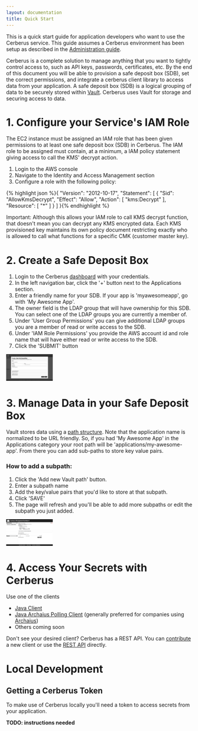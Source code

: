 ```yaml
---
layout: documentation
title: Quick Start
---
```


This is a quick start guide for application developers who want to use the Cerberus service.  This guide assumes a 
Cerberus environment has been setup as described in the [Administration guide](../administration-guide/creating-an-environment).

Cerberus is a complete solution to manage anything that you want to tightly control access to, such as API keys, 
passwords, certificates, etc. By the end of this document you will be able to provision a safe deposit box (SDB), set the 
correct permissions, and integrate a cerberus client library to access data from your application.  A safe 
deposit box (SDB) is a logical grouping of data to be securely stored within [Vault](../architecture/vault).  Cerberus 
uses Vault for storage and securing access to data.

# 1. Configure your Service's IAM Role

The EC2 instance must be assigned an IAM role that has been given permissions to at least one safe deposit box (SDB) in Cerberus.
The IAM role to be assigned must contain, at a minimum, a IAM policy statement giving access to call the KMS' decrypt action.

1. Login to the AWS console
1. Navigate to the Identity and Access Management section
1. Configure a role with the following policy:

{% highlight json %}{
    "Version": "2012-10-17",
    "Statement": [
        {
            "Sid": "AllowKmsDecrypt",
            "Effect": "Allow",
            "Action": [
                "kms:Decrypt"
            ],
            "Resource": [
                "*"
            ]
        }
    ]
}{% endhighlight %}

Important: Although this allows your IAM role to call KMS decrypt function, that doesn't mean you can decrypt any KMS 
encrypted data.  Each KMS provisioned key maintains its own policy document restricting exactly who is allowed to call 
what functions for a specific CMK (customer master key).

# 2. Create a Safe Deposit Box

1. Login to the Cerberus [dashboard](dashboard) with your credentials.
1. In the left navigation bar, click the '+' button next to the Applications section.
1. Enter a friendly name for your SDB.  If your app is 'myawesomeapp', go with 'My Awesome App'.
1. The owner field is the LDAP group that will have ownership for this SDB.  You can select one of the LDAP groups you 
   are currently a member of.
1. Under 'User Group Permissions' you can give additional LDAP groups you are a member of read or write access to the SDB.
1. Under 'IAM Role Permissions' you provide the AWS account id and role name that will have either read or write access 
   to the SDB.
1. Click the 'SUBMIT' button

<a href="../../images/dashboard/create-new-safe-deposit-box-screen.png" target="_blank">
<img src="../../images/dashboard/create-new-safe-deposit-box-screen.png" style="width: 25%; height: 25%;"/>
</a>

# 3. Manage Data in your Safe Deposit Box

Vault stores data using a [path structure](../architecture/vault).  Note that the application name is normalized to be 
URL friendly.  So, if you had 'My Awesome App' in the Applications category your root path will be 
'applications/my-awesome-app'.  From there you can add sub-paths to store key value pairs.

### How to add a subpath:
1. Click the 'Add new Vault path' button.
1. Enter a subpath name
1. Add the key/value pairs that you'd like to store at that subpath.
1. Click 'SAVE'
1. The page will refresh and you'll be able to add more subpaths or edit the subpath you just added.

<a href="../../images/dashboard/add-new-vault-path-screen.png" target="_blank">
<img src="../../images/dashboard/add-new-vault-path-screen.png" style="width: 25%; height: 25%;"/>
</a>

# 4. Access Your Secrets with Cerberus

Use one of the clients

* [Java Client](https://github.com/Nike-Inc/cerberus-java-client)
* [Java Archaius Polling Client](https://github.com/Nike-Inc/cerberus-archaius-client) (generally preferred for 
  companies using [Archaius](archaius))
* Others coming soon

Don't see your desired client? Cerberus has a REST API. You 
can [contribute](../contributing/how-to-contribute) a new client or use the [REST API](../architecture/rest-api) directly.

# Local Development

## Getting a Cerberus Token

To make use of Cerberus locally you'll need a token to access secrets from your application.

**TODO: instructions needed**